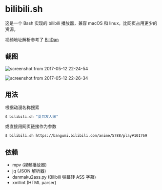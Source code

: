 # bilibili.sh

这是一个 Bash 实现的 bilibili 播放器，兼容 macOS 和 linux，比网页占用更少的资源。

视频地址解析参考了 [BiliDan](https://github.com/m13253/BiliDan)

## 截图

![screenshot from 2017-05-12 22-24-54](https://cloud.githubusercontent.com/assets/1709072/26002491/63e20cbc-3762-11e7-97e8-476b9c9b07cf.png)

![screenshot from 2017-05-12 22-26-34](https://cloud.githubusercontent.com/assets/1709072/26002494/66e9114e-3762-11e7-9070-be161b99317d.png)

## 用法

根据动漫名称搜索
```bash
$ bilibili.sh "夏目友人账"
```

或直接用网页链接作为参数
```bash
$ bilibili.sh https://bangumi.bilibili.com/anime/5788/play#101769
```

## 依赖
- mpv (视频播放器)
- jq (JSON 解析器)
- danmaku2ass.py (Bilibili 弹幕转 ASS 字幕)
- xmllint (HTML parser)
